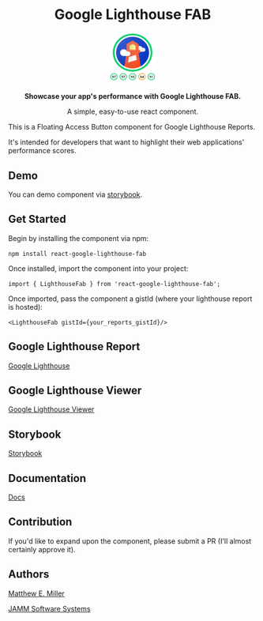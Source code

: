 <h1 style="text-align:center"><b>Google Lighthouse FAB</b></h1>

<div style="margin:20px">
    <img src="./lib/assets/png/lighthouse-fab-screengrab.png" style="display: block;margin-left: auto;margin-right: auto; height:100px;width:100px;" />
</div>

<p style="text-align:center;"><b>Showcase your app's performance with Google Lighthouse FAB.</b></p>

<p style="text-align:center;">A simple, easy-to-use react component.</p>

This is a Floating Access Button component for Google Lighthouse Reports.

It's intended for developers that want to highlight their web applications' performance scores.

## Demo

You can demo component via [storybook](https://storybook.lighthousefab.com/).

## Get Started

Begin by installing the component via npm:
```
npm install react-google-lighthouse-fab
```
Once installed, import the component into your project:
```
import { LighthouseFab } from 'react-google-lighthouse-fab';
```
Once imported, pass the component a gistId (where your lighthouse report is hosted):
```
<LighthouseFab gistId={your_reports_gistId}/>
```

## Google Lighthouse Report

[Google Lighthouse](https://developers.google.com/web/tools/lighthouse)

## Google Lighthouse Viewer

[Google Lighthouse Viewer](https://googlechrome.github.io/lighthouse/viewer/)

## Storybook

[Storybook](https://storybook.lighthousefab.com/)

## Documentation

[Docs](https://docs.lighthousefab.com/)

## Contribution

If you'd like to expand upon the component, please submit a PR (I'll almost certainly approve it).

## Authors

[Matthew E. Miller](https://www.matthewearlmiller.com) 

[JAMM Software Systems](https://www.jammsoftwaresystems.com)